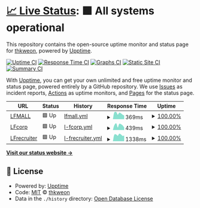 # [📈 Live Status](https://thomas0812.github.io/uptime): <!--live status--> **🟩 All systems operational**

This repository contains the open-source uptime monitor and status page for [thkweon](https://thomas0812.github.io/uptime), powered by [Upptime](https://github.com/upptime/upptime).

[![Uptime CI](https://github.com/thomas0812/uptime/workflows/Uptime%20CI/badge.svg)](https://github.com/thomas0812/uptime/actions?query=workflow%3A%22Uptime+CI%22)
[![Response Time CI](https://github.com/thomas0812/uptime/workflows/Response%20Time%20CI/badge.svg)](https://github.com/thomas0812/uptime/actions?query=workflow%3A%22Response+Time+CI%22)
[![Graphs CI](https://github.com/thomas0812/uptime/workflows/Graphs%20CI/badge.svg)](https://github.com/thomas0812/uptime/actions?query=workflow%3A%22Graphs+CI%22)
[![Static Site CI](https://github.com/thomas0812/uptime/workflows/Static%20Site%20CI/badge.svg)](https://github.com/thomas0812/uptime/actions?query=workflow%3A%22Static+Site+CI%22)
[![Summary CI](https://github.com/thomas0812/uptime/workflows/Summary%20CI/badge.svg)](https://github.com/thomas0812/uptime/actions?query=workflow%3A%22Summary+CI%22)

With [Upptime](https://upptime.js.org), you can get your own unlimited and free uptime monitor and status page, powered entirely by a GitHub repository. We use [Issues](https://thomas0812.github.io/uptime/issues) as incident reports, [Actions](https://thomas0812.github.io/uptime/actions) as uptime monitors, and [Pages](https://thomas0812.github.io/uptime) for the status page.

<!--start: status pages-->
<!-- This summary is generated by Upptime (https://github.com/upptime/upptime) -->
<!-- Do not edit this manually, your changes will be overwritten -->
<!-- prettier-ignore -->
| URL | Status | History | Response Time | Uptime |
| --- | ------ | ------- | ------------- | ------ |
| <img alt="" src="https://icons.duckduckgo.com/ip3/null.ico" height="13"> [LFMALL](www.lfmall.co.kr) | 🟩 Up | [lfmall.yml](https://github.com/thomas0812/uptime/commits/HEAD/history/lfmall.yml) | <details><summary><img alt="Response time graph" src="./graphs/lfmall/response-time-week.png" height="20"> 369ms</summary><br><a href="https://thomas0812.github.io/uptime/history/lfmall"><img alt="Response time 1014" src="https://img.shields.io/endpoint?url=https%3A%2F%2Fraw.githubusercontent.com%2Fthomas0812%2Fuptime%2FHEAD%2Fapi%2Flfmall%2Fresponse-time.json"></a><br><a href="https://thomas0812.github.io/uptime/history/lfmall"><img alt="24-hour response time 243" src="https://img.shields.io/endpoint?url=https%3A%2F%2Fraw.githubusercontent.com%2Fthomas0812%2Fuptime%2FHEAD%2Fapi%2Flfmall%2Fresponse-time-day.json"></a><br><a href="https://thomas0812.github.io/uptime/history/lfmall"><img alt="7-day response time 369" src="https://img.shields.io/endpoint?url=https%3A%2F%2Fraw.githubusercontent.com%2Fthomas0812%2Fuptime%2FHEAD%2Fapi%2Flfmall%2Fresponse-time-week.json"></a><br><a href="https://thomas0812.github.io/uptime/history/lfmall"><img alt="30-day response time 369" src="https://img.shields.io/endpoint?url=https%3A%2F%2Fraw.githubusercontent.com%2Fthomas0812%2Fuptime%2FHEAD%2Fapi%2Flfmall%2Fresponse-time-month.json"></a><br><a href="https://thomas0812.github.io/uptime/history/lfmall"><img alt="1-year response time 1014" src="https://img.shields.io/endpoint?url=https%3A%2F%2Fraw.githubusercontent.com%2Fthomas0812%2Fuptime%2FHEAD%2Fapi%2Flfmall%2Fresponse-time-year.json"></a></details> | <details><summary><a href="https://thomas0812.github.io/uptime/history/lfmall">100.00%</a></summary><a href="https://thomas0812.github.io/uptime/history/lfmall"><img alt="All-time uptime 99.75%" src="https://img.shields.io/endpoint?url=https%3A%2F%2Fraw.githubusercontent.com%2Fthomas0812%2Fuptime%2FHEAD%2Fapi%2Flfmall%2Fuptime.json"></a><br><a href="https://thomas0812.github.io/uptime/history/lfmall"><img alt="24-hour uptime 100.00%" src="https://img.shields.io/endpoint?url=https%3A%2F%2Fraw.githubusercontent.com%2Fthomas0812%2Fuptime%2FHEAD%2Fapi%2Flfmall%2Fuptime-day.json"></a><br><a href="https://thomas0812.github.io/uptime/history/lfmall"><img alt="7-day uptime 100.00%" src="https://img.shields.io/endpoint?url=https%3A%2F%2Fraw.githubusercontent.com%2Fthomas0812%2Fuptime%2FHEAD%2Fapi%2Flfmall%2Fuptime-week.json"></a><br><a href="https://thomas0812.github.io/uptime/history/lfmall"><img alt="30-day uptime 100.00%" src="https://img.shields.io/endpoint?url=https%3A%2F%2Fraw.githubusercontent.com%2Fthomas0812%2Fuptime%2FHEAD%2Fapi%2Flfmall%2Fuptime-month.json"></a><br><a href="https://thomas0812.github.io/uptime/history/lfmall"><img alt="1-year uptime 99.75%" src="https://img.shields.io/endpoint?url=https%3A%2F%2Fraw.githubusercontent.com%2Fthomas0812%2Fuptime%2FHEAD%2Fapi%2Flfmall%2Fuptime-year.json"></a></details>
| <img alt="" src="https://icons.duckduckgo.com/ip3/null.ico" height="13"> [LFcorp](www.lfcorp.com) | 🟩 Up | [l-fcorp.yml](https://github.com/thomas0812/uptime/commits/HEAD/history/l-fcorp.yml) | <details><summary><img alt="Response time graph" src="./graphs/l-fcorp/response-time-week.png" height="20"> 439ms</summary><br><a href="https://thomas0812.github.io/uptime/history/l-fcorp"><img alt="Response time 468" src="https://img.shields.io/endpoint?url=https%3A%2F%2Fraw.githubusercontent.com%2Fthomas0812%2Fuptime%2FHEAD%2Fapi%2Fl-fcorp%2Fresponse-time.json"></a><br><a href="https://thomas0812.github.io/uptime/history/l-fcorp"><img alt="24-hour response time 230" src="https://img.shields.io/endpoint?url=https%3A%2F%2Fraw.githubusercontent.com%2Fthomas0812%2Fuptime%2FHEAD%2Fapi%2Fl-fcorp%2Fresponse-time-day.json"></a><br><a href="https://thomas0812.github.io/uptime/history/l-fcorp"><img alt="7-day response time 439" src="https://img.shields.io/endpoint?url=https%3A%2F%2Fraw.githubusercontent.com%2Fthomas0812%2Fuptime%2FHEAD%2Fapi%2Fl-fcorp%2Fresponse-time-week.json"></a><br><a href="https://thomas0812.github.io/uptime/history/l-fcorp"><img alt="30-day response time 445" src="https://img.shields.io/endpoint?url=https%3A%2F%2Fraw.githubusercontent.com%2Fthomas0812%2Fuptime%2FHEAD%2Fapi%2Fl-fcorp%2Fresponse-time-month.json"></a><br><a href="https://thomas0812.github.io/uptime/history/l-fcorp"><img alt="1-year response time 468" src="https://img.shields.io/endpoint?url=https%3A%2F%2Fraw.githubusercontent.com%2Fthomas0812%2Fuptime%2FHEAD%2Fapi%2Fl-fcorp%2Fresponse-time-year.json"></a></details> | <details><summary><a href="https://thomas0812.github.io/uptime/history/l-fcorp">100.00%</a></summary><a href="https://thomas0812.github.io/uptime/history/l-fcorp"><img alt="All-time uptime 100.00%" src="https://img.shields.io/endpoint?url=https%3A%2F%2Fraw.githubusercontent.com%2Fthomas0812%2Fuptime%2FHEAD%2Fapi%2Fl-fcorp%2Fuptime.json"></a><br><a href="https://thomas0812.github.io/uptime/history/l-fcorp"><img alt="24-hour uptime 100.00%" src="https://img.shields.io/endpoint?url=https%3A%2F%2Fraw.githubusercontent.com%2Fthomas0812%2Fuptime%2FHEAD%2Fapi%2Fl-fcorp%2Fuptime-day.json"></a><br><a href="https://thomas0812.github.io/uptime/history/l-fcorp"><img alt="7-day uptime 100.00%" src="https://img.shields.io/endpoint?url=https%3A%2F%2Fraw.githubusercontent.com%2Fthomas0812%2Fuptime%2FHEAD%2Fapi%2Fl-fcorp%2Fuptime-week.json"></a><br><a href="https://thomas0812.github.io/uptime/history/l-fcorp"><img alt="30-day uptime 100.00%" src="https://img.shields.io/endpoint?url=https%3A%2F%2Fraw.githubusercontent.com%2Fthomas0812%2Fuptime%2FHEAD%2Fapi%2Fl-fcorp%2Fuptime-month.json"></a><br><a href="https://thomas0812.github.io/uptime/history/l-fcorp"><img alt="1-year uptime 100.00%" src="https://img.shields.io/endpoint?url=https%3A%2F%2Fraw.githubusercontent.com%2Fthomas0812%2Fuptime%2FHEAD%2Fapi%2Fl-fcorp%2Fuptime-year.json"></a></details>
| <img alt="" src="https://icons.duckduckgo.com/ip3/lfcorp.recruiter.co.kr.ico" height="13"> [LFrecruiter](https://lfcorp.recruiter.co.kr/) | 🟩 Up | [l-frecruiter.yml](https://github.com/thomas0812/uptime/commits/HEAD/history/l-frecruiter.yml) | <details><summary><img alt="Response time graph" src="./graphs/l-frecruiter/response-time-week.png" height="20"> 1338ms</summary><br><a href="https://thomas0812.github.io/uptime/history/l-frecruiter"><img alt="Response time 1365" src="https://img.shields.io/endpoint?url=https%3A%2F%2Fraw.githubusercontent.com%2Fthomas0812%2Fuptime%2FHEAD%2Fapi%2Fl-frecruiter%2Fresponse-time.json"></a><br><a href="https://thomas0812.github.io/uptime/history/l-frecruiter"><img alt="24-hour response time 1195" src="https://img.shields.io/endpoint?url=https%3A%2F%2Fraw.githubusercontent.com%2Fthomas0812%2Fuptime%2FHEAD%2Fapi%2Fl-frecruiter%2Fresponse-time-day.json"></a><br><a href="https://thomas0812.github.io/uptime/history/l-frecruiter"><img alt="7-day response time 1338" src="https://img.shields.io/endpoint?url=https%3A%2F%2Fraw.githubusercontent.com%2Fthomas0812%2Fuptime%2FHEAD%2Fapi%2Fl-frecruiter%2Fresponse-time-week.json"></a><br><a href="https://thomas0812.github.io/uptime/history/l-frecruiter"><img alt="30-day response time 1371" src="https://img.shields.io/endpoint?url=https%3A%2F%2Fraw.githubusercontent.com%2Fthomas0812%2Fuptime%2FHEAD%2Fapi%2Fl-frecruiter%2Fresponse-time-month.json"></a><br><a href="https://thomas0812.github.io/uptime/history/l-frecruiter"><img alt="1-year response time 1365" src="https://img.shields.io/endpoint?url=https%3A%2F%2Fraw.githubusercontent.com%2Fthomas0812%2Fuptime%2FHEAD%2Fapi%2Fl-frecruiter%2Fresponse-time-year.json"></a></details> | <details><summary><a href="https://thomas0812.github.io/uptime/history/l-frecruiter">100.00%</a></summary><a href="https://thomas0812.github.io/uptime/history/l-frecruiter"><img alt="All-time uptime 100.00%" src="https://img.shields.io/endpoint?url=https%3A%2F%2Fraw.githubusercontent.com%2Fthomas0812%2Fuptime%2FHEAD%2Fapi%2Fl-frecruiter%2Fuptime.json"></a><br><a href="https://thomas0812.github.io/uptime/history/l-frecruiter"><img alt="24-hour uptime 100.00%" src="https://img.shields.io/endpoint?url=https%3A%2F%2Fraw.githubusercontent.com%2Fthomas0812%2Fuptime%2FHEAD%2Fapi%2Fl-frecruiter%2Fuptime-day.json"></a><br><a href="https://thomas0812.github.io/uptime/history/l-frecruiter"><img alt="7-day uptime 100.00%" src="https://img.shields.io/endpoint?url=https%3A%2F%2Fraw.githubusercontent.com%2Fthomas0812%2Fuptime%2FHEAD%2Fapi%2Fl-frecruiter%2Fuptime-week.json"></a><br><a href="https://thomas0812.github.io/uptime/history/l-frecruiter"><img alt="30-day uptime 100.00%" src="https://img.shields.io/endpoint?url=https%3A%2F%2Fraw.githubusercontent.com%2Fthomas0812%2Fuptime%2FHEAD%2Fapi%2Fl-frecruiter%2Fuptime-month.json"></a><br><a href="https://thomas0812.github.io/uptime/history/l-frecruiter"><img alt="1-year uptime 100.00%" src="https://img.shields.io/endpoint?url=https%3A%2F%2Fraw.githubusercontent.com%2Fthomas0812%2Fuptime%2FHEAD%2Fapi%2Fl-frecruiter%2Fuptime-year.json"></a></details>

<!--end: status pages-->

[**Visit our status website →**](https://thomas0812.github.io/uptime)

## 📄 License

- Powered by: [Upptime](https://github.com/upptime/upptime)
- Code: [MIT](./LICENSE) © [thkweon](https://thomas0812.github.io/uptime)
- Data in the `./history` directory: [Open Database License](https://opendatacommons.org/licenses/odbl/1-0/)
